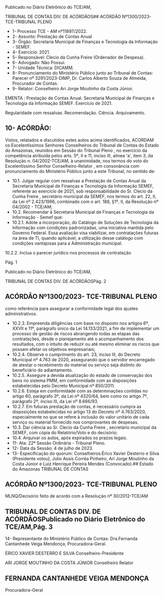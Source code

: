 Publicado  no  Diário  Eletrônico do TCE/AM,

TRIBUNAL DE CONTAS DIV. DE ACÓRDÃOS## ACÓRDÃO Nº1300/2023- TCE-TRIBUNAL PLENO

- 1- Processo TCE - AM nº11897/2022.
- 2- Assunto: Prestação de Contas Anual
- 3- Órgão: Secretaria Municipal de Finanças e Tecnologia da Informação - SEMEF.
- 4- Exercício: 2021.
- 5- Responsável: Clecio da Cunha Freire (Ordenador de Despesa).
- 6- Advogado: Não Possui.
- 7- Unidade Técnica: DICAMM.
- 8- Pronunciamento  do  Ministério  Público  junto  ao  Tribunal  de  Contas: Parecer  nº 3291/2023-DIMP, Dr. Carlos Alberto Souza de Almeida, Procurador de Contas.
- 9- Relator: Conselheiro Ari Jorge Moutinho da Costa Júnior.

EMENTA :  Prestação  de  Contas  Anual.  Secretaria Municipal de Finanças e Tecnologia da Informação SEMEF. Exercício de 2021.

Regularidade com ressalvas. Recomendação. Ciência. Arquivamento.

## 10-  ACÓRDÃO:

Vistos, relatados e discutidos estes autos acima identificados, ACORDAM os Excelentíssimos Senhores Conselheiros do Tribunal de Contas do Estado do Amazonas, reunidos em Sessão do Tribunal Pleno , no exercício da competência atribuída pelos arts. 5º, II e 11, inciso III, alínea 'a', item 3, da Resolução n. 04/2002-TCE/AM, à unanimidade, nos termos do voto do Excelentíssimo Senhor Conselheiro-Relator , em consonância com pronunciamento do Ministério Público junto a este Tribunal, no sentido de:

- 10.1. Julgar  regular  com  ressalvas a  Prestação  de  Contas  Anual  da Secretaria  Municipal  de  Finanças  e  Tecnologia  da  Informação  SEMEF, referente ao exercício de 2021, sob responsabilidade do Sr. Clecio da Cunha Freire , secretário municipal da SEMEF, nos termos do art. 22, II, da Lei nº 2.423/1996, combinado com o art. 188, §1º, II, da Resolução nº 04/2002 - TCE/AM;
- 10.2. Recomendar à  Secretaria  Municipal  de  Finanças  e  Tecnologia  da Informação - Semef que:
- 10.2.1. Adote a incorporação, do Catálogo de Soluções de Tecnologia da Informação com condições padronizadas, uma iniciativa mantida  pelo  Governo  Federal.  Essa  avaliação  visa  viabilizar,  em contratações  futuras  na  área  de  TI,  quando  aplicável,  a  utilização desse  catálogo  com  condições  vantajosas  para  a  Administração municipal.

10.2.2. Inclua  o  parecer  jurídico  nos  processos  de  contratação

Pág. 1

Publicado  no  Diário  Eletrônico do TCE/AM,

TRIBUNAL DE CONTAS DIV. DE ACÓRDÃOSPág. 2

## ACÓRDÃO Nº1300/2023- TCE-TRIBUNAL PLENO

como  referência  para  assegurar  a  conformidade  legal  dos  ajustes administrativos.

- 10.2.3. Empreenda diligências com base no disposto nos artigos 6º, XXVII e 11º, parágrafo único da Lei 14.133/2021, a fim de implementar um  processo  de  gestão  de  riscos  abrangendo  todas  as  etapas  das contratações,  desde  o  planejamento  até  o  acompanhamento  dos resultados, com o intuito de reduzir ou até mesmo eliminar os riscos que possam afetar os objetivos empresariais;
- 10.2.4. Observe  o  cumprimento  do  art.  23,  inciso  III,  do  Decreto Municipal nº 4.763 de 2020, assegurando que o servidor encarregado de  atestar  o  recebimento  do  material  ou  serviço  seja  distinto  do beneficiário do adiantamento.
- 10.2.5. Assegure  a  devida  atualização  do  estado  de  conservação dos  bens  no  sistema  PMM,  em  conformidade  com  as  disposições estabelecidas pelo Decreto Municipal nº 850/2011.
- 10.2.6. Esteja em conformidade com as determinações contidas no artigo  60,  parágrafo  3º,  da  Lei  nº  4320/64,  bem  como  no  artigo  7º, parágrafo 2º, inciso III, da Lei nº 8.666/93.
- 10.2.7. Em  futuras  prestação  de  contas,  é  necessário  cumpra  as disposições  estabelecidas  no  artigo  13  do  Decreto  nº  4.763/2020, especialmente no que se refere à inclusão do valor  unitário  de  cada serviço ou material fornecido nos comprovantes de despesas.
- 10.3. Dar ciência ao Sr.  Clecio  da  Cunha  Freire ,  secretário  municipal  da SEMEF, com cópia do Relatório/Voto e do decisório;
- 10.4. Arquivar os autos, após expirados os prazos legais.
- 11-  Ata: 22ª Sessão Ordinária - Tribunal Pleno.
- 12-  Data da Sessão: 4 de julho de 2023.
- 13-  Especificação do quorum: Conselheiros:Érico Xavier Desterro e Silva (Presidente votou), Júlio Assis Corrêa Pinheiro, Ari Jorge Moutinho da Costa Júnior e Luiz Henrique Pereira Mendes (Convocado).## Estado do Amazonas TRIBUNAL DE CONTAS

## ACÓRDÃO Nº1300/2023- TCE-TRIBUNAL PLENO

MLNQ/Decisório feito de acordo com a Resolução nº 30/2012-TCE/AM

## TRIBUNAL DE CONTAS DIV. DE ACÓRDÃOSPublicado  no  Diário  Eletrônico do TCE/AM,Pág. 3

14-  Representante do Ministério Público de Contas: Dra.Fernanda Cantanhede Veiga Mendonça, Procuradora-Geral.

ÉRICO XAVIER DESTERRO E SILVA Conselheiro-Presidente

ARI JORGE MOUTINHO DA COSTA JÚNIOR Conselheiro Relator

## FERNANDA CANTANHEDE VEIGA MENDONÇA

Procuradora-Geral